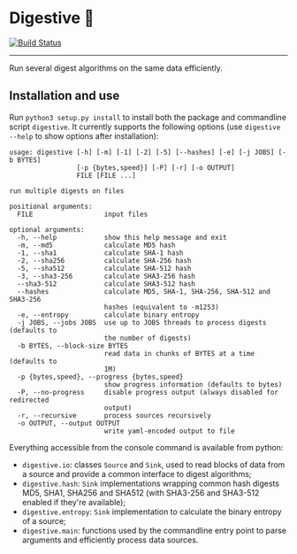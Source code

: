 Digestive :cookie:
==================

[![Build Status](https://img.shields.io/github/workflow/status/akaIDIOT/Digestive/Test%20package.svg?style=flat)](https://github.com/akaIDIOT/Digestive/actions)

----

Run several digest algorithms on the same data efficiently.

Installation and use
--------------------

Run `python3 setup.py install` to install both the package and commandline script `digestive`.
It currently supports the following options (use `digestive --help` to show options after installation):

    usage: digestive [-h] [-m] [-1] [-2] [-5] [--hashes] [-e] [-j JOBS] [-b BYTES]
                     [-p {bytes,speed}] [-P] [-r] [-o OUTPUT]
                     FILE [FILE ...]

    run multiple digests on files

    positional arguments:
      FILE                  input files

    optional arguments:
      -h, --help            show this help message and exit
      -m, --md5             calculate MD5 hash
      -1, --sha1            calculate SHA-1 hash
      -2, --sha256          calculate SHA-256 hash
      -5, --sha512          calculate SHA-512 hash
      -3, --sha3-256        calculate SHA3-256 hash
      --sha3-512            calculate SHA3-512 hash
      --hashes              calculate MD5, SHA-1, SHA-256, SHA-512 and SHA3-256
                            hashes (equivalent to -m1253)
      -e, --entropy         calculate binary entropy
      -j JOBS, --jobs JOBS  use up to JOBS threads to process digests (defaults to
                            the number of digests)
      -b BYTES, --block-size BYTES
                            read data in chunks of BYTES at a time (defaults to
                            1M)
      -p {bytes,speed}, --progress {bytes,speed}
                            show progress information (defaults to bytes)
      -P, --no-progress     disable progress output (always disabled for redirected
                            output)
      -r, --recursive       process sources recursively
      -o OUTPUT, --output OUTPUT
                            write yaml-encoded output to file

Everything accessible from the console command is available from python:

- `digestive.io`: classes `Source` and `Sink`, used to read blocks of data from a source and provide a common interface to digest algorithms;
- `digestive.hash`: `Sink` implementations wrapping common hash digests MD5, SHA1, SHA256 and SHA512 (with SHA3-256 and SHA3-512 enabled if they're available);
- `digestive.entropy`: `Sink` implementation to calculate the binary entropy of a source;
- `digestive.main`: functions used by the commandline entry point to parse arguments and efficiently process data sources.
